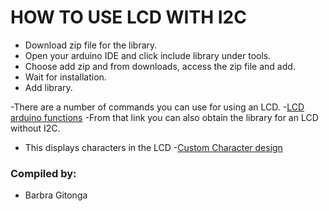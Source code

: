 # HOW TO USE LCD WITH I2C 
* Download zip file for the library.
* Open your arduino IDE and click include library under tools.
* Choose add zip and from downloads, access the zip file and add.
* Wait for installation.
* Add library.

-There are a number of commands you can use for using an LCD.
-[LCD arduino functions](https://www.arduino.cc/reference/en/libraries/liquidcrystal/)
-From that link you can also obtain the library for an LCD without I2C.


- This displays characters in the LCD
-[Custom Character design](https://maxpromer.github.io/LCD-Character-Creator/)
### Compiled by:
* Barbra Gitonga


